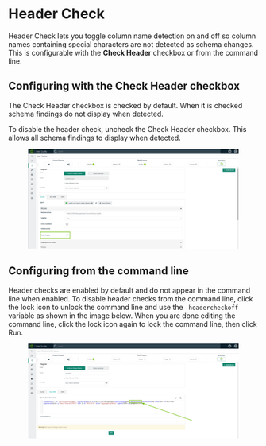 # Header Check

Header Check lets you toggle column name detection on and off so column names containing special characters are not detected as schema changes. This is configurable with the **Check Header** checkbox or from the command line.&#x20;

## Configuring with the Check Header checkbox

The Check Header checkbox is checked by default. When it is checked schema findings do not display when detected.

To disable the header check, uncheck the Check Header checkbox. This allows all schema findings to display when detected.&#x20;

<figure><img src="../../../.gitbook/assets/dq-schema-header-check.png" alt=""><figcaption></figcaption></figure>

## Configuring from the command line

Header checks are enabled by default and do not appear in the command line when enabled. To disable header checks from the command line, click the lock icon to unlock the command line and use the `-headercheckoff` variable as shown in the image below. When you are done editing the command line, click the lock icon again to lock the command line, then click Run. &#x20;

<figure><img src="../../../.gitbook/assets/dq-schema-header-check-cmd (1).png" alt=""><figcaption></figcaption></figure>
